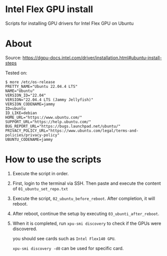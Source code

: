 # Intel Flex GPU install
Scripts for installing GPU drivers for Intel Flex GPU on Ubuntu

# About
Source: https://dgpu-docs.intel.com/driver/installation.html#ubuntu-install-steps

Tested on:
```
$ more /etc/os-release
PRETTY_NAME="Ubuntu 22.04.4 LTS"
NAME="Ubuntu"
VERSION_ID="22.04"
VERSION="22.04.4 LTS (Jammy Jellyfish)"
VERSION_CODENAME=jammy
ID=ubuntu
ID_LIKE=debian
HOME_URL="https://www.ubuntu.com/"
SUPPORT_URL="https://help.ubuntu.com/"
BUG_REPORT_URL="https://bugs.launchpad.net/ubuntu/"
PRIVACY_POLICY_URL="https://www.ubuntu.com/legal/terms-and-policies/privacy-policy"
UBUNTU_CODENAME=jammy
```

# How to use the scripts
1. Execute the script in order.
2. First, login to the terminal via SSH. Then paste and execute the content of `01_ubuntu_set_repo.txt`
3. Execute the script, `02_ubuntu_before_reboot`. After completion, it will reboot.
4. After reboot, continue the setup by executing `03_ubunti_after_reboot`.
5. When it is completed, run `xpu-smi discovery` to check if the GPUs were discovered.

    you should see cards such as `Intel Flex140 GPU`.

   `xpu-smi discovery -d0` can be used for specific card. 
